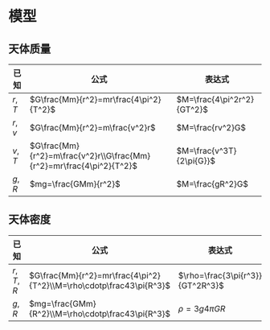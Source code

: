 # 模型

## 天体质量

已知   | 公式                                                                 | 表达式
-------|----------------------------------------------------------------------|---------------------------
$r, T$ | $G\frac{Mm}{r^2}=mr\frac{4\pi^2}{T^2}$                               | $M=\frac{4\pi^2r^2}{GT^2}$
$r, v$ | $G\frac{Mm}{r^2}=m\frac{v^2}r$                                       | $M=\frac{rv^2}G$
$v, T$ | $G\frac{Mm}{r^2}=m\frac{v^2}r\\G\frac{Mm}{r^2}=mr\frac{4\pi^2}{T^2}$ | $M=\frac{v^3T}{2\pi{G}}$
$g, R$ | $mg=\frac{GMm}{r^2}$                                                 | $M=\frac{gR^2}G$

## 天体密度

已知      | 公式                                                                | 表达式
----------|---------------------------------------------------------------------|---------------------------------
$r, T, R$ | $G\frac{Mm}{r^2}=mr\frac{4\pi^2}{T^2}\\M=\rho\cdotp\frac43\pi{R^3}$ | $\rho=\frac{3\pi{r^3}}{GT^2R^3}$
$g, R$    | $mg=\frac{GMm}{R^2}\\M=\rho\cdotp\frac43\pi{R^3}$                   | $\rho={3g}{4\pi{G}R}$


